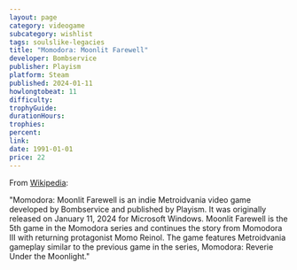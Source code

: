 ```yaml
---
layout: page
category: videogame
subcategory: wishlist
tags: soulslike-legacies
title: "Momodora: Moonlit Farewell"
developer: Bombservice
publisher: Playism
platform: Steam
published: 2024-01-11
howlongtobeat: 11
difficulty:
trophyGuide:
durationHours:
trophies:
percent:
link:
date: 1991-01-01
price: 22
---
```


From [Wikipedia](https://en.wikipedia.org/wiki/Momodora:_Moonlit_Farewell):

"Momodora: Moonlit Farewell is an indie Metroidvania video game developed by Bombservice and published by Playism. It was originally released on January 11, 2024 for Microsoft Windows. Moonlit Farewell is the 5th game in the Momodora series and continues the story from Momodora III with returning protagonist Momo Reinol. The game features Metroidvania gameplay similar to the previous game in the series, Momodora: Reverie Under the Moonlight."
